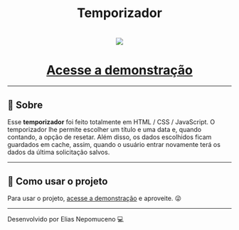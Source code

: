 <h1 align="center">
Temporizador
</h1>
<h1 align="center">
    <img src="https://ik.imagekit.io/b2twgpcgqmc/Countdown/custom-countdown_VH7gxx747.gif" />
</h1>
<h1 align="center">
    <b><a href="">Acesse a demonstração</a></b>
</h1>

---

## 📖 Sobre
 Esse **temporizador** foi feito totalmente em HTML / CSS / JavaScript. O temporizador lhe permite escolher um título e uma data e, quando contando, a opção de resetar. Além disso, os dados escolhidos ficam guardados em cache, assim, quando o usuário entrar novamente terá os dados da última solicitação salvos.

 ---

 ## 📂 Como usar o projeto

 Para usar o projeto, <a href="">acesse a demonstração</a> e aproveite. 😜

---

Desenvolvido por Elias Nepomuceno 💻
